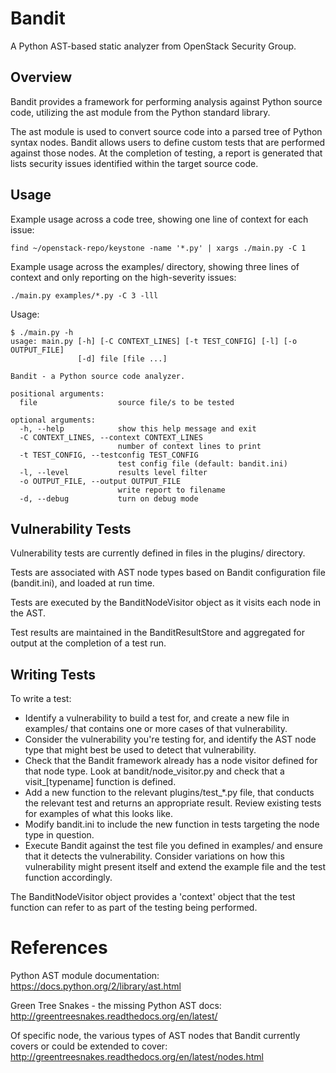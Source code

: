 Bandit
======

A Python AST-based static analyzer from OpenStack Security Group.


Overview
--------
Bandit provides a framework for performing analysis against Python source code,
utilizing the ast module from the Python standard library.

The ast module is used to convert source code into a parsed tree of Python
syntax nodes.  Bandit allows users to define custom tests that are performed
against those nodes.  At the completion of testing, a report is generated that
lists security issues identified within the target source code.


Usage
-----
Example usage across a code tree, showing one line of context for each issue:

    find ~/openstack-repo/keystone -name '*.py' | xargs ./main.py -C 1


Example usage across the examples/ directory, showing three lines of context
and only reporting on the high-severity issues:

    ./main.py examples/*.py -C 3 -lll


Usage:

    $ ./main.py -h
    usage: main.py [-h] [-C CONTEXT_LINES] [-t TEST_CONFIG] [-l] [-o OUTPUT_FILE]
                   [-d] file [file ...]

    Bandit - a Python source code analyzer.

    positional arguments:
      file                  source file/s to be tested

    optional arguments:
      -h, --help            show this help message and exit
      -C CONTEXT_LINES, --context CONTEXT_LINES
                            number of context lines to print
      -t TEST_CONFIG, --testconfig TEST_CONFIG
                            test config file (default: bandit.ini)
      -l, --level           results level filter
      -o OUTPUT_FILE, --output OUTPUT_FILE
                            write report to filename
      -d, --debug           turn on debug mode



Vulnerability Tests
------------------
Vulnerability tests are currently defined in files in the plugins/ directory.

Tests are associated with AST node types based on Bandit configuration file
(bandit.ini), and loaded at run time.

Tests are executed by the BanditNodeVisitor object as it visits each node in
the AST.  

Test results are maintained in the BanditResultStore and aggregated for output
at the completion of a test run.


Writing Tests
-------------
To write a test:
 - Identify a vulnerability to build a test for, and create a new file in
   examples/ that contains one or more cases of that vulnerability.
 - Consider the vulnerability you're testing for, and identify the AST node
   type that might best be used to detect that vulnerability.
 - Check that the Bandit framework already has a node visitor defined for that
   node type.  Look at bandit/node\_visitor.py and check that a
   visit\_[typename] function is defined.
 - Add a new function to the relevant plugins/test\_\*.py file, that conducts
   the relevant test and returns an appropriate result.  Review existing tests
   for examples of what this looks like.
 - Modify bandit.ini to include the new function in tests targeting the node
   type in question.
 - Execute Bandit against the test file you defined in examples/ and ensure
   that it detects the vulnerability.  Consider variations on how this
   vulnerability might present itself and extend the example file and the test
   function accordingly.

The BanditNodeVisitor object provides a 'context' object that the test
function can refer to as part of the testing being performed.


References
==========

Python AST module documentation: https://docs.python.org/2/library/ast.html

Green Tree Snakes - the missing Python AST docs:
http://greentreesnakes.readthedocs.org/en/latest/

Of specific node, the various types of AST nodes that Bandit currently covers
or could be extended to cover:
http://greentreesnakes.readthedocs.org/en/latest/nodes.html


